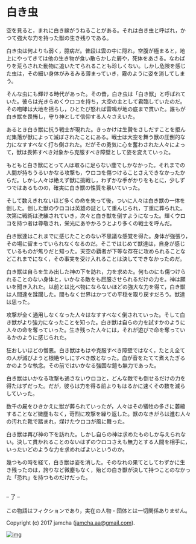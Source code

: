 # 白き虫

空を見ると，まれに白き線がうねることがある。それは白き虫と呼ばれ，か  
つて強大な力を持った獣の生き残りである。  

白き虫は何よりも弱く，臆病だ。普段は雲の中に隠れ，空腹が極まると，地  
上にやってきては他の生き物が食い散らかした屑や，死体をあさる。なわば  
りを荒らされた動物に追いたてられることも珍しくない。しかし危険を感じ  
た虫は，その細い身体がみるみる薄まっていき，霧のように姿を消してしま  
う。  

そんな虫にも輝ける時代があった。その昔，白き虫は「白き獣」と呼ばれて  
いた。彼らは光きらめくウロコを持ち，大空の主として君臨していたのだ。  
その咆哮は大地を揺らし，ひとたび怒れば雷鳴が地の底まで貫いた。誰もが  
白き獣を畏怖し，守り神として信仰する人々さえいた。  

あるとき白き獣に抗う戦士が現れた。きっかけは生贄をさしだすことを拒ん  
だ集落が獣によって滅ぼされたことにある。戦士は大空を舞う獣の圧倒的な  
力になすすべなく打ち倒された。だがその勇気に心を奮わされた人々によっ  
て，獣は畏怖すべき対象から克服すべき障壁として姿を変えていった。  

もともと白き獣にとって人は取るに足らない塵でしかなかった。それまでの  
人間が持ちうるいかなる攻撃も，ウロコを傷つけることさえできなかったか  
らだ。しかし人々は絶えず獣に挑戦し，わずかな手がかりをもとに，少しず  
つではあるものの，確実に白き獣の性質を暴いていった。  

そして数えきれないほど多くの命を失って後，ついに人々は白き獣の一体を  
倒した。倒した獣のウロコは英雄の証として重んじられ，丁重に葬られた。  
次第に戦術は洗練されていき，次々と白き獣を倒すようになった。輝くウロ  
コを持つ者は尊敬され，栄光にあやかろうとより多くの戦士を呼んだ。  

白き獣達はこれまでに感じたことのない不思議な感覚を得た。身体が強張り，  
その場に留まっていられなくなるのだ。そこではじめて獣達は，自身が感じ  
ているものが焦りだと知った。天空の覇者が下等な存在に攻められることな  
どこれまでになく，その事実を受け入れることは決してできなかったのだ。  

白き獣は自らを生み出した神の下を訪れ，力を求めた。何ものにも傷つけら  
れることのない身体と，いかなる敵をも屈服させられるだけの力を。神は願  
いを聞き入れた。以前とは比べ物にならないほどの強大な力を得て，白き獣  
は人間達を蹂躙した。間もなく世界はかつての平穏を取り戻すだろう。獣達  
は思った。  

攻撃が全く通用しなくなった人々はなすすべなく倒されていった。そして白  
き獣がより強力になったことを知った。白き獣は自らの力を試すかのように  
人々の命を奪っていった。生き残った人々には，それが遊びで命を奪ってい  
るかのように感じられた。  

狂おしいほどの憎悪。白き獣はもはや克服すべき障壁ではなく，たとえ全て  
の人が滅びようと根絶やしにすべき敵となった。血が音をたてて煮えたぎる  
かのような執念。その前ではいかなる強固な鎧も無力であった。  

白き獣はいかなる攻撃も通さないウロコと，どんな敵でも倒せるだけの力を  
得たはずだった。だが，彼らは力を得る前よりもはるかに速くその数を減ら  
していった。  

数千の屍をひきかえに獣が葬られていったが，人々はその犠牲の多さに萎縮  
することなど微塵もなく，苛烈に攻撃を繰り返した。獣のなきがらは進む人々  
の汚れた靴で踏まれ，煤けたウロコが風に舞った。  

白き獣は再び神の下を訪れた。しかし自らの神は求めたものしか与えられな  
い。決して貫かれることのないはずのウロコさえも無力とする人間を相手に，  
いったいどのような力を求めればよいというのか。  

幾つもの時を経て，白き獣は姿を消した。そのなれの果てとしてわずかに生  
き残ったのは，誇りなど微塵もなく，殆どの白き獣が決して持つことのなかっ  
た「恐れ」を持つものだけだった。  

<br>  
&#x2013; 了 &#x2013;  

<br>  
<br>  
この物語はフィクションであり，実在の人物・団体とは一切関係ありません。  

Copyright (c) 2017 jamcha (jamcha.aa@gmail.com).  

[![img](http://i.creativecommons.org/l/by-nc-sa/4.0/88x31.png)](http://creativecommons.org/licenses/by-nc-sa/4.0/deed)
